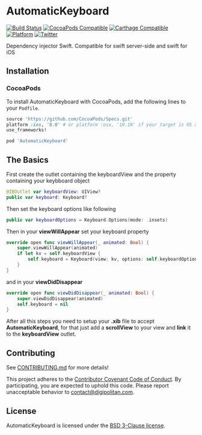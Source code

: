 AutomaticKeyboard
=================================

[![Build Status](https://travis-ci.org/Digipolitan/dependency-injector.svg?branch=master)](https://travis-ci.org/Digipolitan/dependency-injector)
[![CocoaPods Compatible](https://img.shields.io/cocoapods/v/AutomaticKeyboard.svg)](https://img.shields.io/cocoapods/v/AutomaticKeyboard.svg)
[![Carthage Compatible](https://img.shields.io/badge/Carthage-compatible-4BC51D.svg?style=flat)](https://github.com/Carthage/Carthage)
[![Platform](https://img.shields.io/cocoapods/p/AutomaticKeyboard.svg?style=flat)](http://cocoadocs.org/docsets/AutomaticKeyboard)
[![Twitter](https://img.shields.io/badge/twitter-@Digipolitan-blue.svg?style=flat)](http://twitter.com/Digipolitan)

Dependency injector Swift. Compatible for swift server-side and swift for iOS

## Installation

### CocoaPods

To install AutomaticKeyboard with CocoaPods, add the following lines to your `Podfile`.

```ruby
source 'https://github.com/CocoaPods/Specs.git'
platform :ios, '8.0' # or platform :osx, '10.10' if your target is OS X.
use_frameworks!

pod 'AutomaticKeyboard'
```

## The Basics

First create the outlet containing the keyboardView and the property containing your keybboard object

```swift
@IBOutlet var keyboardView: UIView?
public var keyboard: Keyboard?
```

Then set the keyboard options like following

```swift
public var keyboardOptions = Keyboard.Options(mode: .insets)
```

Then in your **viewWillAppear** set your keyboard property

```swift
override open func viewWillAppear(_ animated: Bool) {
    super.viewWillAppear(animated)
    if let kv = self.keyboardView {
        self.keyboard = Keyboard(view: kv, options: self.keyboardOptions)
    }
}
```
and in your **viewDidDisappear**

```swift
override open func viewDidDisappear(_ animated: Bool) {
    super.viewDidDisappear(animated)
    self.keyboard = nil
}
```

After all this steps you need to setup your **.xib** file to accept **AutomaticKeyboard**, for that just add a **scrollView** to your view and **link** it to the **keyboardView** outlet.

## Contributing

See [CONTRIBUTING.md](CONTRIBUTING.md) for more details!

This project adheres to the [Contributor Covenant Code of Conduct](CODE_OF_CONDUCT.md).
By participating, you are expected to uphold this code. Please report
unacceptable behavior to [contact@digipolitan.com](mailto:contact@digipolitan.com).

## License

AutomaticKeyboard is licensed under the [BSD 3-Clause license](LICENSE).
